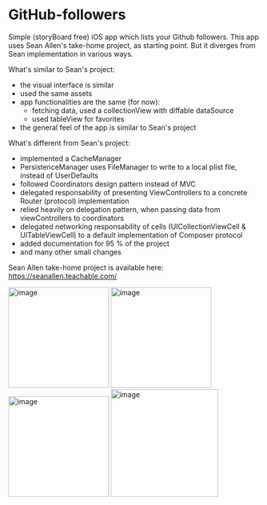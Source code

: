 # GitHub-followers
Simple (storyBoard free) iOS app which lists your Github followers. 
This app uses Sean Allen's take-home project, as starting point. 
But it diverges from Sean implementation in various ways. 

What's similar to Sean's project:
- the visual interface is similar 
- used the same assets
- app functionalities are the same (for now): 
  - fetching data, used a collectionView with diffable dataSource
  - used tableView for favorites
- the general feel of the app is similar to Sean's project


What's different from Sean's project:
- implemented a CacheManager
- PersistenceManager uses FileManager to write to a local plist file, instead of UserDefaults 
- followed Coordinators design pattern instead of MVC
- delegated responsability of presenting ViewControllers to a concrete Router (protocol) implementation
- relied heavily on delegation pattern, when passing data from viewControllers to coordinators
- delegated networking responsability of cells (UICollectionViewCell & UITableViewCell) to a default implementation of Composer protocol
- added documentation for 95 % of the project
- and many other small changes



Sean Allen take-home project is available here: https://seanallen.teachable.com/



<img width="201" alt="image" src="https://user-images.githubusercontent.com/22425017/75874154-76466000-5e11-11ea-9ecc-27b40e1537ff.png">  <img width="201" alt="image" src="https://user-images.githubusercontent.com/22425017/75874267-a988ef00-5e11-11ea-95ac-7889c38243e2.png"> <img width="201" alt="image" src="https://user-images.githubusercontent.com/22425017/75876718-80b72880-5e16-11ea-84fc-89c76818e135.png"> <img width="215" alt="image" src="https://user-images.githubusercontent.com/22425017/75877201-6fbae700-5e17-11ea-9872-b761fb38717c.png">


